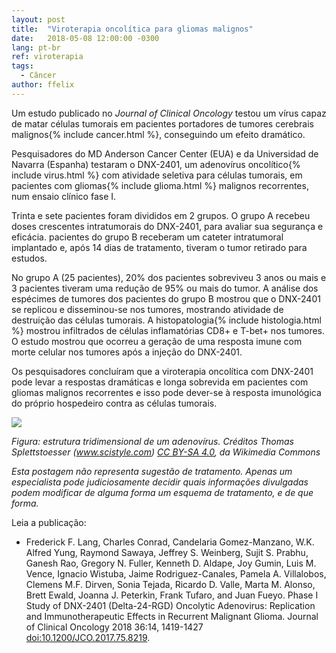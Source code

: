 ```yaml
---
layout: post
title:  "Viroterapia oncolítica para gliomas malignos"
date:   2018-05-08 12:00:00 -0300
lang: pt-br
ref: viroterapia
tags:
  - Câncer
author: ffelix
---
```


Um estudo publicado no _Journal of Clinical Oncology_ testou um vírus capaz de matar células tumorais em pacientes portadores de tumores cerebrais malignos{% include cancer.html %}, conseguindo um efeito dramático.
<!--more-->

Pesquisadores do MD Anderson Cancer Center (EUA) e da Universidad de Navarra (Espanha) testaram o DNX-2401, um adenovírus oncolítico{% include virus.html %} com atividade seletiva para células tumorais, em pacientes com gliomas{% include glioma.html %} malignos recorrentes, num ensaio clínico fase I.

Trinta e sete pacientes foram divididos em 2 grupos. O grupo A recebeu doses crescentes intratumorais do DNX-2401, para avaliar sua segurança e eficácia. pacientes do grupo B receberam um cateter intratumoral implantado e, após 14 dias de tratamento, tiveram o tumor retirado para estudos.

No grupo A (25 pacientes), 20% dos pacientes sobreviveu 3 anos ou mais e 3 pacientes tiveram uma redução de 95% ou mais do tumor. A análise dos espécimes de tumores dos pacientes do grupo B mostrou que o DNX-2401 se replicou e disseminou-se nos tumores, mostrando atividade de destruição das células tumorais. A histopatologia{% include histologia.html %} mostrou infiltrados de células inflamatórias CD8+ e T-bet+ nos tumores. O estudo mostrou que ocorreu a geração de uma resposta imune com morte celular nos tumores após a injeção do DNX-2401.

Os pesquisadores concluíram que a viroterapia oncolítica com DNX-2401 pode levar a respostas dramáticas e longa sobrevida em pacientes com gliomas malignos recorrentes e isso pode dever-se à resposta imunológica do próprio hospedeiro contra as células tumorais.

![](https://upload.wikimedia.org/wikipedia/commons/6/6a/Adenovirus_3D_schematic.png)

_Figura: estrutura tridimensional de um adenovírus. Créditos Thomas Splettstoesser (www.scistyle.com) [CC BY-SA 4.0](https://creativecommons.org/licenses/by-sa/4.0), da Wikimedia Commons_

_Esta postagem não representa sugestão de tratamento. Apenas um especialista pode judiciosamente decidir quais informações divulgadas podem modificar de alguma forma um esquema de tratamento, e de que forma._

Leia a publicação:
- Frederick F. Lang, Charles Conrad, Candelaria Gomez-Manzano, W.K. Alfred Yung, Raymond Sawaya, Jeffrey S. Weinberg, Sujit S. Prabhu, Ganesh Rao, Gregory N. Fuller, Kenneth D. Aldape, Joy Gumin, Luis M. Vence, Ignacio Wistuba, Jaime Rodriguez-Canales, Pamela A. Villalobos, Clemens M.F. Dirven, Sonia Tejada, Ricardo D. Valle, Marta M. Alonso, Brett Ewald, Joanna J. Peterkin, Frank Tufaro, and Juan Fueyo. Phase I Study of DNX-2401 (Delta-24-RGD) Oncolytic Adenovirus: Replication and Immunotherapeutic Effects in Recurrent Malignant Glioma. Journal of Clinical Oncology 2018 36:14, 1419-1427 [doi:10.1200/JCO.2017.75.8219](https://doi.org/10.1200/JCO.2017.75.8219).


